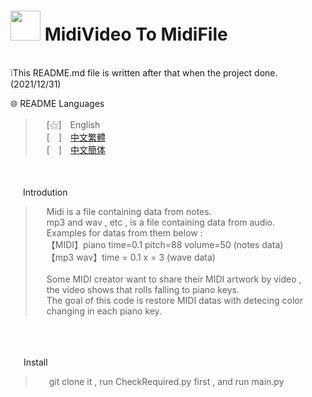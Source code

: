  
# <img src="https://cdn.discordapp.com/attachments/879008540839256134/996740051323068466/unknown.png" width=48> **MidiVideo To MidiFile**
<br>
❕This README.md file is written after that when the project done. (2021/12/31)
&nbsp;

<br>

🌐 README Languages
>&emsp;&nbsp;[⚝]　English<br>
&emsp;&nbsp;[　]　[中文繁體]((https://github.com/mcg25035/MidiVideo2MidiFile/blob/main/README/README_TC.md))<br>
&emsp;&nbsp;[　]　[中文簡体](https://github.com/mcg25035/MidiVideo2MidiFile/blob/main/README/README_SC.md)

<br><br>
<img src="https://media.discordapp.net/attachments/763787703958372402/992695856492982352/unknown.png" width=16> Introdution

>&emsp;&nbsp;Midi is a file containing data from notes.<br>
>&emsp;&nbsp;mp3 and wav , etc , is a file containing data from audio.<br>
>&emsp;&nbsp;Examples for datas from them below :<br>
>&emsp;&nbsp;【MIDI】piano time=0.1 pitch=88 volume=50 (notes data)<br>
>&emsp;&nbsp;【mp3 wav】time = 0.1  x = 3 (wave data)<br>
><br>
>&emsp;&nbsp;Some MIDI creator want to share their MIDI artwork by video ,<br>
>&emsp;&nbsp;the video shows that rolls falling to piano keys.<br>
>&emsp;&nbsp;The goal of this code is restore MIDI datas with detecing color<br>
>&emsp;&nbsp;changing in each piano key.

<br><br>

<img src="https://cdn.discordapp.com/attachments/763787703958372402/992716242706255932/unknown.png" width=17> Install

>&emsp;&nbsp; git clone it , run CheckRequired.py first , and run main.py



 
